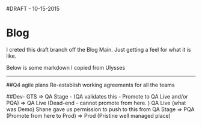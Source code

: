 #DRAFT - 10-15-2015
# Blog
I creted this draft branch off the Blog Main.
Just getting a feel for what it is like.

Below is some markdown I copied from Ulysses

--------

##Q4 agile plans
Re-establish working agreements for all the teams

##Dev- GTS
=\> QA Stage - (QA validates this - Promote to QA Live and/or PQA)
=\> QA Live (Dead-end - cannot promote from here. )
		QA Live (what was Demo)
		Shane gave us permission to push to this from QA Stage
=\> PQA (Promote from here to Prod)
=\> Prod (Pristine well managed place)
